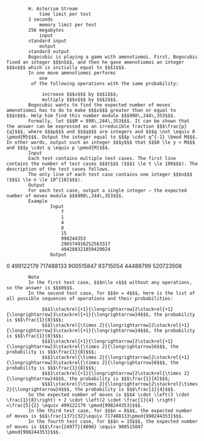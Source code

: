 			H. Asterism Stream
				time limit per test
			3 seconds
				memory limit per test
			256 megabytes
				input
			standard input
				output
			standard output
			Bogocubic is playing a game with amenotiomoi. First, Bogocubic fixed an integer $$$n$$$, and then he gave amenotiomoi an integer $$$x$$$ which is initially equal to $$$1$$$.
			In one move amenotiomoi performs 
				one
			 of the following operations with the same probability:
			 
				 increase $$$x$$$ by $$$1$$$; 
				 multiply $$$x$$$ by $$$2$$$. 
			Bogocubic wants to find the expected number of moves amenotiomoi has to do to make $$$x$$$ greater than or equal to $$$n$$$. Help him find this number modulo $$$998\,244\,353$$$.
			Formally, let $$$M = 998\,244\,353$$$. It can be shown that the answer can be expressed as an irreducible fraction $$$\frac{p}{q}$$$, where $$$p$$$ and $$$q$$$ are integers and $$$q \not \equiv 0 \pmod{M}$$$. Output the integer equal to $$$p \cdot q^{-1} \bmod M$$$. In other words, output such an integer $$$y$$$ that $$$0 \le y < M$$$ and $$$y \cdot q \equiv p \pmod{M}$$$.
			Input
			Each test contains multiple test cases. The first line contains the number of test cases $$$t$$$ ($$$1 \le t \le 100$$$). The description of the test cases follows.
			The only line of each test case contains one integer $$$n$$$ ($$$1 \le n \le 10^{18}$$$).
			Output
			For each test case, output a single integer — the expected number of moves modulo $$$998\,244\,353$$$.
			Example
					Input
						7
						1
						4
						8
						15
						998244353
						296574916252563317
						494288321850420024
					Output
					
0
499122179
717488133
900515847
93715054
44488799
520723508

			Note
			In the first test case, $$$n\le x$$$ without any operations, so the answer is $$$0$$$.
			In the second test case, for $$$n = 4$$$, here is the list of all possible sequences of operations and their probabilities:
			 
				 $$$1\stackrel{+1}{\longrightarrow}2\stackrel{+1}{\longrightarrow}3\stackrel{+1}{\longrightarrow}4$$$, the probability is $$$\frac{1}{8}$$$; 
				 $$$1\stackrel{\times 2}{\longrightarrow}2\stackrel{+1}{\longrightarrow}3\stackrel{+1}{\longrightarrow}4$$$, the probability is $$$\frac{1}{8}$$$; 
				 $$$1\stackrel{+1}{\longrightarrow}2\stackrel{+1}{\longrightarrow}3\stackrel{\times 2}{\longrightarrow}6$$$, the probability is $$$\frac{1}{8}$$$; 
				 $$$1\stackrel{\times 2}{\longrightarrow}2\stackrel{+1}{\longrightarrow}3\stackrel{\times 2}{\longrightarrow}6$$$, the probability is $$$\frac{1}{8}$$$; 
				 $$$1\stackrel{+1}{\longrightarrow}2\stackrel{\times 2}{\longrightarrow}4$$$, the probability is $$$\frac{1}{4}$$$; 
				 $$$1\stackrel{\times 2}{\longrightarrow}2\stackrel{\times 2}{\longrightarrow}4$$$, the probability is $$$\frac{1}{4}$$$. 
			So the expected number of moves is $$$4 \cdot \left(3 \cdot \frac{1}{8}\right) + 2 \cdot \left(2 \cdot \frac{1}{4} \right) =\frac{5}{2} \equiv 499122179 \pmod{998244353}$$$. 
			In the third test case, for $$$n = 8$$$, the expected number of moves is $$$\frac{137}{32}\equiv 717488133\pmod{998244353}$$$. 
			In the fourth test case, for $$$n = 15$$$, the expected number of moves is $$$\frac{24977}{4096} \equiv 900515847 \pmod{998244353}$$$. 
